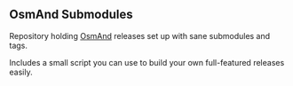 ## OsmAnd Submodules

Repository holding [OsmAnd](https://github.com/osmandapp) releases set up with sane submodules and tags.

Includes a small script you can use to build your own full-featured releases
easily.
